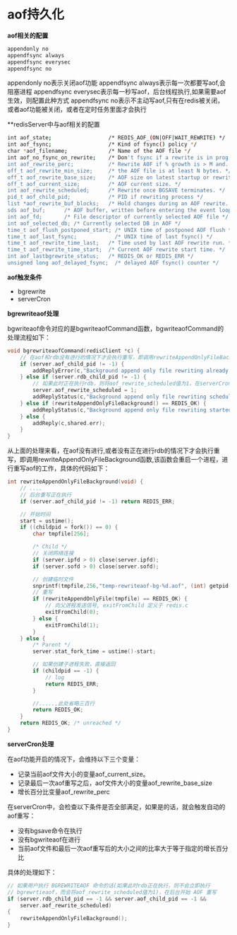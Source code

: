 aof持久化
====

**aof相关的配置**

```bash
appendonly no
appendfsync always
appendfsync everysec
appendfsync no
```

appendonly no表示关闭aof功能
appendfsync always表示每一次都要写aof,会阻塞进程
appendfsync everysec表示每一秒写aof，后台线程执行,如果需要aof生效，则配置此种方式
appendfsync no表示不主动写aof,只有在redis被关闭，或者aof功能被关闭，或者在定时任务里面才会执行

**redisServer中与aof相关的配置
```bash
int aof_state;                  /* REDIS_AOF_(ON|OFF|WAIT_REWRITE) */
int aof_fsync;                  /* Kind of fsync() policy */
char *aof_filename;             /* Name of the AOF file */
int aof_no_fsync_on_rewrite;    /* Don't fsync if a rewrite is in prog. */
int aof_rewrite_perc;           /* Rewrite AOF if % growth is > M and... */
off_t aof_rewrite_min_size;     /* the AOF file is at least N bytes. */
off_t aof_rewrite_base_size;    /* AOF size on latest startup or rewrite. */
off_t aof_current_size;         /* AOF current size. */
int aof_rewrite_scheduled;      /* Rewrite once BGSAVE terminates. */
pid_t aof_child_pid;            /* PID if rewriting process */
list *aof_rewrite_buf_blocks;   /* Hold changes during an AOF rewrite. */
sds aof_buf;      /* AOF buffer, written before entering the event loop */
int aof_fd;       /* File descriptor of currently selected AOF file */
int aof_selected_db; /* Currently selected DB in AOF */
time_t aof_flush_postponed_start; /* UNIX time of postponed AOF flush */
time_t aof_last_fsync;            /* UNIX time of last fsync() */
time_t aof_rewrite_time_last;   /* Time used by last AOF rewrite run. */
time_t aof_rewrite_time_start;  /* Current AOF rewrite start time. */
int aof_lastbgrewrite_status;   /* REDIS_OK or REDIS_ERR */
unsigned long aof_delayed_fsync;  /* delayed AOF fsync() counter */
```

**aof触发条件**

- bgrewrite
- serverCron

**bgrewriteaof处理**

bgwriteaof命令对应的是bgwriteaofCommand函数，bgwriteaofCommand的处理流程如下：

```c
void bgrewriteaofCommand(redisClient *c) {
    // 在aof和rdb没有进行的情况下才会执行重写，即调用rewriteAppendOnlyFileBackground函数
    if (server.aof_child_pid != -1) {
        addReplyError(c,"Background append only file rewriting already in progress");
    } else if (server.rdb_child_pid != -1) {
        // 如果此时正在执行rdb，则将aof_rewrite_scheduled值为1，在serverCron函数中回进行处理，也就是延迟处理aof
        server.aof_rewrite_scheduled = 1;
        addReplyStatus(c,"Background append only file rewriting scheduled");
    } else if (rewriteAppendOnlyFileBackground() == REDIS_OK) {
        addReplyStatus(c,"Background append only file rewriting started");
    } else {
        addReply(c,shared.err);
    }
}
```

从上面的处理来看，在aof没有进行,或者没有正在进行rdb的情况下才会执行重写，即调用rewriteAppendOnlyFileBackground函数,该函数会重启一个进程，进行重写aof的工作，具体的代码如下：

```c
int rewriteAppendOnlyFileBackground(void) {
    // ....
    // 后台重写正在执行
    if (server.aof_child_pid != -1) return REDIS_ERR;

    // 开始时间
    start = ustime();
    if ((childpid = fork()) == 0) {
        char tmpfile[256];

        /* Child */
        // 关闭网络连接
        if (server.ipfd > 0) close(server.ipfd);
        if (server.sofd > 0) close(server.sofd);

        // 创建临时文件
        snprintf(tmpfile,256,"temp-rewriteaof-bg-%d.aof", (int) getpid());
        // 重写
        if (rewriteAppendOnlyFile(tmpfile) == REDIS_OK) {
            // 向父进程发送信号, exitFromChild 定义于 redis.c
            exitFromChild(0);
        } else {
            exitFromChild(1);
        }
    } else {
        /* Parent */
        server.stat_fork_time = ustime()-start;

        // 如果创建子进程失败，直接返回
        if (childpid == -1) {
            // log
            return REDIS_ERR;
        }

        //.....,此处省略三百行
        return REDIS_OK;
    }
    return REDIS_OK; /* unreached */
}
```

**serverCron处理**

在aof功能开启的情况下，会维持以下三个变量：
- 记录当前aof文件大小的变量aof_current_size。
- 记录最后一次aof重写之后，aof文件大小的变量aof_rewrite_base_size
- 增长百分比变量aof_rewrite_perc

在serverCron中，会检查以下条件是否全部满足，如果是的话，就会触发自动的aof重写：

- 没有bgsave命令在执行
- 没有bgwriteaof在进行
- 当前aof文件和最后一次aof重写后的大小之间的比率大于等于指定的增长百分比

具体的处理如下：

```c
// 如果用户执行 BGREWRITEAOF 命令的话(如果此时rdb正在执行，则不会立即执行
// bgrewrtieaof，而会将aof_rewrite_scheduled值为1)，在后台开始 AOF 重写
if (server.rdb_child_pid == -1 && server.aof_child_pid == -1 &&
    server.aof_rewrite_scheduled)
{
    rewriteAppendOnlyFileBackground();
}
```
